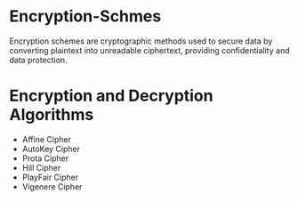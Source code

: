 # Encryption-Schmes
Encryption schemes are cryptographic methods used to secure data by converting plaintext into unreadable ciphertext, providing confidentiality and data protection.

# Encryption and Decryption Algorithms
- Affine Cipher
- AutoKey Cipher
- Prota Cipher
- Hill Cipher
- PlayFair Cipher
- Vigenere Cipher
